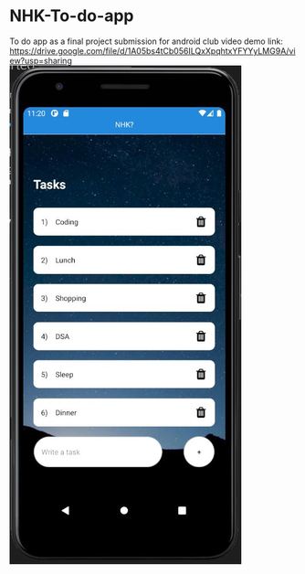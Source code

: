 # NHK-To-do-app
To do app as a final project submission for android club
video demo link: https://drive.google.com/file/d/1A05bs4tCb056ILQxXpqhtxYFYYyLMG9A/view?usp=sharing
![Screenshot](1.JPG)
